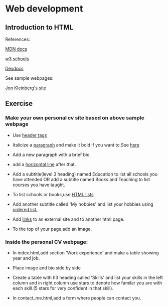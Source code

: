 # Web development

## Introduction to HTML

References:

[MDN docs](https://developer.mozilla.org/en-US/docs/Web/HTML/Reference)

[w3 schools](https://www.w3schools.com/html/html_headings.asp)

[Devdocs](https://devdocs.io/)

See sample webpages:

[Jon Kleinberg's site](https://www.cs.cornell.edu/home/kleinber/)

## Exercise

### Make your own personal cv site based on above sample webpage

* Use [header tags](https://developer.mozilla.org/en-US/docs/Web/HTML/Element/Heading_Elements)

* Italicize a [paragraph](https://developer.mozilla.org/en-US/docs/Web/HTML/Element/p) and make it bold if you want to.See [here](https://developer.mozilla.org/en-US/docs/Web/HTML/Element/em#%3Ci%3E_vs._%3Cem%3E)

* Add a new paragraph with a brief bio.

* add a [horizontal line](https://developer.mozilla.org/en-US/docs/Web/HTML/Element/hr) after that.

* Add a subtitle(level 3 heading) named Education to list all schools you have attended OR add a subtitle named Books and Teaching to list courses you have taught.

* To list schools or books,use [HTML lists](https://developer.mozilla.org/en-US/docs/Web/HTML/Element/ul)

* Add another subtitle called 'My hobbies' and list your hobbies using [ordered list.](https://developer.mozilla.org/en-US/docs/Web/HTML/Element/ol)

* Add [links](https://developer.mozilla.org/en-US/docs/Web/HTML/Element/a) to an external site and to another html page.

* To the top of your page,add an image.

### Inside the personal CV webpage:

* In index.html,add section 'Work experience' and make a table showing year and job.

* Place image and bio side by side

* Create a table with h3 heading called 'Skills' and list your skills in the left column and in right column use stars to denote how familar you are with each skill.(5 stars for very confident in that skill).

* In contact_me.html,add a form where people can contact you.
